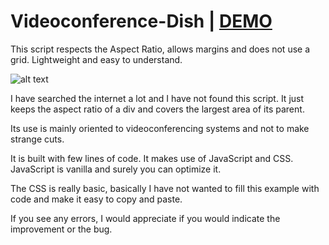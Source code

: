 # Videoconference-Dish | [DEMO](https://alicunde.github.io/Videoconference-Dish-CSS-JS/)
This script respects the Aspect Ratio, allows margins and does not use a grid. Lightweight and easy to understand.
 
![alt text](screenshots/front.gif)

I have searched the internet a lot and I have not found this script. It just keeps the aspect ratio of a div and covers the largest area of its parent.

Its use is mainly oriented to videoconferencing systems and not to make strange cuts.

It is built with few lines of code. It makes use of JavaScript and CSS. JavaScript is vanilla and surely you can optimize it.

The CSS is really basic, basically I have not wanted to fill this example with code and make it easy to copy and paste.

If you see any errors, I would appreciate if you would indicate the improvement or the bug.

